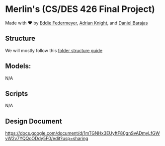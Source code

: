 # Merlin's (CS/DES 426 Final Project)
Made with ❤️ by [Eddie Federmeyer](https://github.com/EddieFed), [Adrian Knight](https://github.com/Ajknight121), and [Daniel Barajas](https://github.com/danbarajas)

## Structure
We will mostly follow this [folder structure guide](https://www.anchorpoint.app/blog/unity-folder-structure)

## Models:
N/A

## Scripts
N/A

## Design Document
[https://docs.google.com/document/d/1mTGNHx3EUyftF80gnSvADmyLfGWvW2v7YQQoODdy5F0/edit?usp=sharing
](URL)
